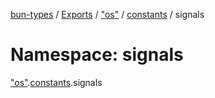 [bun-types](../README.md) / [Exports](../modules.md) / ["os"](os_.md) / [constants](os_.constants.md) / signals

# Namespace: signals

["os"](os_.md).[constants](os_.constants.md).signals
